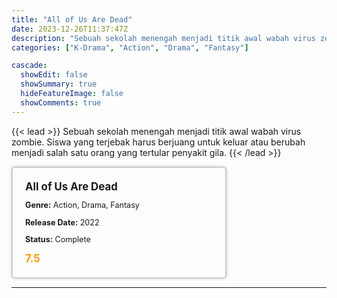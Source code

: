 ```yaml
---
title: "All of Us Are Dead"
date: 2023-12-26T11:37:47Z
description: "Sebuah sekolah menengah menjadi titik awal wabah virus zombie. Siswa yang terjebak harus berjuang untuk keluar atau berubah menjadi salah satu orang yang tertular penyakit gila."
categories: ["K-Drama", "Action", "Drama", "Fantasy"]

cascade:
  showEdit: false
  showSummary: true
  hideFeatureImage: false
  showComments: true
---
```


{{< lead >}}
Sebuah sekolah menengah menjadi titik awal wabah virus zombie. Siswa yang terjebak harus berjuang untuk keluar atau berubah menjadi salah satu orang yang tertular penyakit gila.
{{< /lead >}}

<style>

/* CSS for the movie information box */
        .movie-box {
            width: 300px;
            padding: 20px;
            border: 2px solid #ccc; /* Border added */
            border-radius: 5px;
            box-shadow: 0 0 5px rgba(0, 0, 0, 0.2);
        }

        /* CSS for movie title */
        .movie-title {
            font-size: 1.2em;
            font-weight: bold;
            margin-bottom: 10px;
        }

        /* CSS for movie details */
        .movie-details {
            font-size: 0.9em;
            margin-bottom: 10px;
        }

        /* CSS for movie rating */
        .movie-rating {
            font-size: 1.2em;
            font-weight: bold;
            color: #ff9900; /* IMDb's rating color */
        }
</style>

 <div class="movie-box">
        <div class="movie-title">All of Us Are Dead</div>
        <div class="movie-details">
            <p><strong>Genre:</strong> Action, Drama, Fantasy</p>
            <p><strong>Release Date:</strong> 2022</p>
            <p><strong>Status:</strong> Complete</p>
        </div>
        <div class="movie-rating">7.5</div>
    </div>

---
